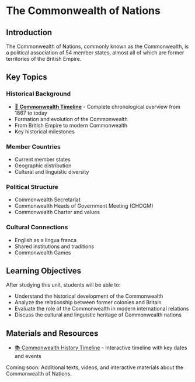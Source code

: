 # The Commonwealth of Nations

## Introduction

The Commonwealth of Nations, commonly known as the Commonwealth, is a political association of 54 member states, almost all of which are former territories of the British Empire.

## Key Topics

### Historical Background
- [📅 **Commonwealth Timeline**](./history_commonwealth_timeline) - Complete chronological overview from 1867 to today
- Formation and evolution of the Commonwealth
- From British Empire to modern Commonwealth
- Key historical milestones

### Member Countries
- Current member states
- Geographic distribution
- Cultural and linguistic diversity

### Political Structure
- Commonwealth Secretariat
- Commonwealth Heads of Government Meeting (CHOGM)
- Commonwealth Charter and values

### Cultural Connections
- English as a lingua franca
- Shared institutions and traditions
- Commonwealth Games

## Learning Objectives

After studying this unit, students will be able to:
- Understand the historical development of the Commonwealth
- Analyze the relationship between former colonies and Britain
- Evaluate the role of the Commonwealth in modern international relations
- Discuss the cultural and linguistic heritage of Commonwealth nations

## Materials and Resources

- [📚 Commonwealth History Timeline](./history_commonwealth_timeline) - Interactive timeline with key dates and events

Coming soon: Additional texts, videos, and interactive materials about the Commonwealth of Nations.
